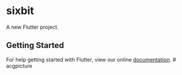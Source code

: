 # sixbit

A new Flutter project.

## Getting Started

For help getting started with Flutter, view our online
[documentation](https://flutter.io/).
#   a c g p i c t u r e  
 